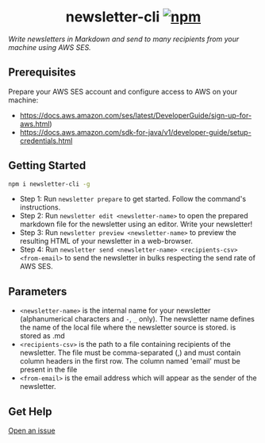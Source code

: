 <h1 align="center">
  newsletter-cli
  <a href="https://www.npmjs.org/package/newsletter-cli"><img src="https://img.shields.io/npm/v/newsletter-cli.svg?style=flat" alt="npm"></a>
</h1>

*Write newsletters in Markdown and send to many recipients from your machine using AWS SES.*

## Prerequisites

Prepare your AWS SES account and configure access to AWS on your machine:

 - https://docs.aws.amazon.com/ses/latest/DeveloperGuide/sign-up-for-aws.html) 
 - https://docs.aws.amazon.com/sdk-for-java/v1/developer-guide/setup-credentials.html

## Getting Started

```sh
npm i newsletter-cli -g
```

- Step 1: Run `newsletter prepare` to get started. Follow the command's instructions.
- Step 2: Run `newsletter edit <newsletter-name>` to open the prepared markdown file for the newsletter using an editor. Write your newsletter!
- Step 3: Run `newsletter preview <newsletter-name>` to preview the resulting HTML of your newsletter in a web-browser.
- Step 4: Run `newsletter send <newsletter-name> <recipients-csv> <from-email>` to send the newsletter in bulks respecting the send rate of AWS SES.

## Parameters

- `<newsletter-name>` is the internal name for your newsletter (alphanumerical characters and `-`, `_` only). 
    The newsletter name defines the name of the local file where the newsletter source is stored. 
    <newsletter-name> is stored as <newsletter-name>.md
- `<recipients-csv>` is the path to a file containing recipients of the newsletter. 
    The file must be comma-separated (,) and must contain column headers in the first row. 
    The column named 'email' must be present in the file
- `<from-email>` is the email address which will appear as the sender of the newsletter.

## Get Help

[Open an issue](https://github.com/orkon/newsletter-cli/issues)
